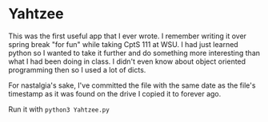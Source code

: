 Yahtzee
========

This was the first useful app that I ever wrote. I remember writing it over
spring break "for fun" while taking CptS 111 at WSU. I had just learned
python so I wanted to take it further and do something more interesting than
what I had been doing in class. I didn't even know about object oriented
programming then so I used a lot of dicts.

For nastalgia's sake, I've committed the file with the same date as the
file's timestamp as it was found on the drive I copied it to forever ago.

Run it with `python3 Yahtzee.py`
